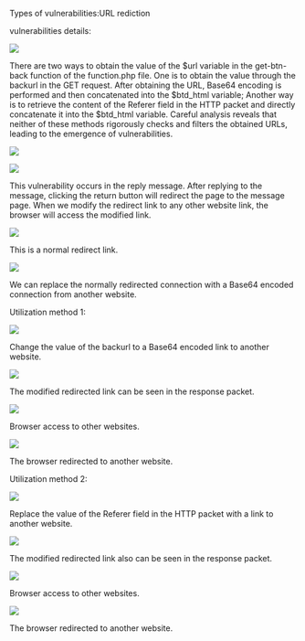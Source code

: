 Types of vulnerabilities:URL rediction



vulnerabilities details:

![](https://cdn.nlark.com/yuque/0/2024/png/12420811/1722341190405-d387c5fa-b738-4ee4-8020-780a7071bcd2.png)

There are two ways to obtain the value of the $url variable in the get-btn-back function of the function.php file. One is to obtain the value through the backurl in the GET request. After obtaining the URL, Base64 encoding is performed and then concatenated into the $btd_html variable; Another way is to retrieve the content of the Referer field in the HTTP packet and directly concatenate it into the $btd_html variable. Careful analysis reveals that neither of these methods rigorously checks and filters the obtained URLs, leading to the emergence of vulnerabilities.



![](https://cdn.nlark.com/yuque/0/2024/png/12420811/1722341230755-321b7652-e6a9-47b9-8c24-08b4f27ee7cb.png)

![](https://cdn.nlark.com/yuque/0/2024/png/12420811/1722341376147-69f86115-586e-4c48-ae7e-59dd7647c8c0.png)

This vulnerability occurs in the reply message. After replying to the message, clicking the return button will redirect the page to the message page. When we modify the redirect link to any other website link, the browser will access the modified link.



![](https://cdn.nlark.com/yuque/0/2024/png/12420811/1722341259975-51c65af0-11e9-4c1f-9afb-75440a7d5669.png)

This is a normal redirect link.



![](https://cdn.nlark.com/yuque/0/2024/png/12420811/1722341310516-b14700da-6e9d-47e0-9899-804054a630d3.png)

We can replace the normally redirected connection with a Base64 encoded connection from another website.



Utilization method 1:

![](https://cdn.nlark.com/yuque/0/2024/png/12420811/1722341334971-1bffefc5-e22b-4da6-ac16-68956aa7d853.png)

Change the value of the backurl to a Base64 encoded link to another website.



![](https://cdn.nlark.com/yuque/0/2024/png/12420811/1722341357290-30a47c8d-6782-407b-aee1-d115d5277525.png)

The modified redirected link can be seen in the response packet.



![](https://cdn.nlark.com/yuque/0/2024/png/12420811/1722341413702-18006bad-b361-4932-9a17-a11f744a5193.png)

Browser access to other websites.



![](https://cdn.nlark.com/yuque/0/2024/png/12420811/1722341431881-6c57cdfa-61d5-4efa-82ae-c1a58de3f4c0.png)

The browser redirected to another website.



Utilization method 2:

![](https://cdn.nlark.com/yuque/0/2024/png/12420811/1722341580214-f79467c4-4876-4435-9225-549bb1e6221d.png)

Replace the value of the Referer field in the HTTP packet with a link to another website.



![](https://cdn.nlark.com/yuque/0/2024/png/12420811/1722341604626-89f3b9bf-de8a-4759-99a4-df2c3add99bb.png)

The modified redirected link also can be seen in the response packet.



![](https://cdn.nlark.com/yuque/0/2024/png/12420811/1722341646102-d08c82c5-72be-4875-af65-dcd55575f298.png)

Browser access to other websites.



![](https://cdn.nlark.com/yuque/0/2024/png/12420811/1722341661830-b7c4563f-1e54-45c9-ba20-275c97dfa2f3.png)

The browser redirected to another website.










